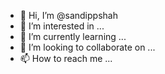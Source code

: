 - 👋 Hi, I’m @sandippshah
- 👀 I’m interested in ...
- 🌱 I’m currently learning ...
- 💞️ I’m looking to collaborate on ...
- 📫 How to reach me ...

<!---
sandippshah/sandippshah is a ✨ special ✨ repository because its `README.md` (this file) appears on your GitHub profile.
You can click the Preview link to take a look at your changes.
--->
